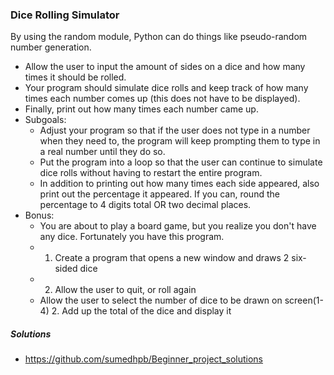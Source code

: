 ### Dice Rolling Simulator
By using the random module, Python can do things like pseudo-random number generation.
- Allow the user to input the amount of sides on a dice and how many times it should be rolled.
- Your program should simulate dice rolls and keep track of how many times each number comes up (this does not have to be displayed).
- Finally, print out how many times each number came up.
- Subgoals:
  - Adjust your program so that if the user does not type in a number when they need to, the program will keep prompting them to type in a real number until they do so.
  - Put the program into a loop so that the user can continue to simulate dice rolls without having to restart the entire program.
  - In addition to printing out how many times each side appeared, also print out the percentage it appeared. If you can, round the percentage to 4 digits total OR two decimal places.
- Bonus:
  - You are about to play a board game, but you realize you don't have any dice. Fortunately you have this program.
  - 1. Create a program that opens a new window and draws 2 six-sided dice
  - 2. Allow the user to quit, or roll again
  - Allow the user to select the number of dice to be drawn on screen(1-4) 2. Add up the total of the dice and display it

##### Solutions
* https://github.com/sumedhpb/Beginner_project_solutions
